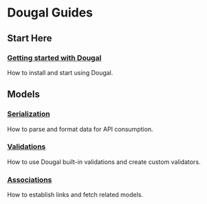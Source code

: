 # Dougal Guides

## Start Here

### [Getting started with Dougal](./getting_started.md)

How to install and start using Dougal.

## Models

### [Serialization](./serialization.md)

How to parse and format data for API consumption.

### [Validations](./validations.md)

How to use Dougal built-in validations and create custom validators.

### [Associations](./associations.md)

How to establish links and fetch related models.
